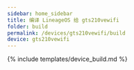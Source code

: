 ```yaml
---
sidebar: home_sidebar
title: 编译 LineageOS 给 gts210vewifi
folder: build
permalink: /devices/gts210vewifi/build
device: gts210vewifi
---
```

{% include templates/device_build.md %}
